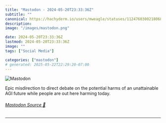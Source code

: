 ```yaml
---
title: "Mastodon - 2024-05-20T23:33:36Z"
subtitle: ""
canonical: https://hachyderm.io/users/mweagle/statuses/112476030021806819
description:
image: "/images/mastodon.png"

date: 2024-05-20T23:33:36Z
lastmod: 2024-05-20T23:33:36Z
image: ""
tags: ["Social Media"]

categories: ["mastodon"]
# generated: 2025-05-22T22:29:20-07:00
---
```

![Mastodon](/images/mastodon.png)

<p>Epic misdirection to direct debate on the potential harms of an unattainable AGI future while people are out here harming today.</p>


###### [Mastodon Source 🐘](https://hachyderm.io/@mweagle/112476030021806819)

___
